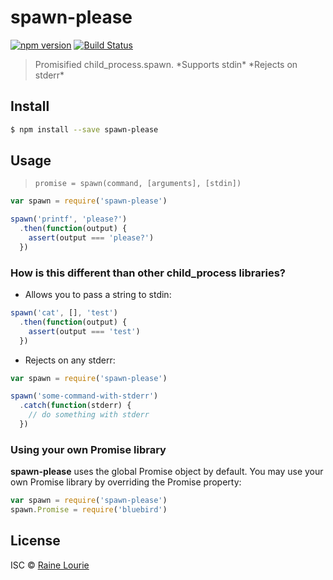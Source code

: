 # spawn-please
[![npm version](https://img.shields.io/npm/v/spawn-please.svg)](https://npmjs.org/package/spawn-please)
[![Build Status](https://travis-ci.org/metaraine/spawn-please.svg?branch=master)](https://travis-ci.org/metaraine/spawn-please)

> Promisified child_process.spawn. \*Supports stdin* \*Rejects on stderr*

## Install

```sh
$ npm install --save spawn-please
```

## Usage

> `promise = spawn(command, [arguments], [stdin])`

```js
var spawn = require('spawn-please')

spawn('printf', 'please?')
  .then(function(output) {
    assert(output === 'please?')
  })
```

### How is this different than other child_process libraries?

- Allows you to pass a string to stdin:

```js
spawn('cat', [], 'test')
  .then(function(output) {
    assert(output === 'test')
  })

```
- Rejects on any stderr:

```js
var spawn = require('spawn-please')

spawn('some-command-with-stderr')
  .catch(function(stderr) {
    // do something with stderr
  })
```

### Using your own Promise library

**spawn-please** uses the global Promise object by default. You may use your own Promise library by overriding the Promise property:

```js
var spawn = require('spawn-please')
spawn.Promise = require('bluebird')
```

## License

ISC © [Raine Lourie](https://github.com/metaraine)
